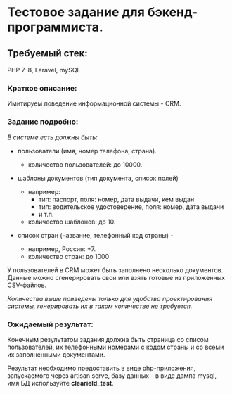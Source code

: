 # Тестовое задание для бэкенд-программиста. #

## Требуемый стек: ##
PHP 7-8, Laravel, mySQL

### Краткое описание: ###
Имитируем поведение информационной системы - CRM.

### Задание подробно: ###

*В системе есть должны быть:*
- пользователи (имя, номер телефона, страна). 
	- количество пользователей: до 10000.
	
- шаблоны документов (тип документа, список полей) 
	- например: 
		- тип: паспорт, поля: номер, дата выдачи, кем выдан
		- тип: водительское удостоверение, поля: номер, дата выдачи
		- и т.п.
	- количество шаблонов: до 10.
	
- список стран (название, телефонный код страны) - 
	- например, Россия: +7. 
	- количество стран: до 1000

У пользователей в CRM может быть заполнено несколько документов.
Данные можно сгенерировать свои или взять готовые из приложенных CSV-файлов.

*Количества выше приведены только для удобства проектирования системы, 
генерировать их в таком количестве не требуется.*

### Ожидаемый результат: ###
Конечным результатом задания должна быть страница 
со списом пользователей, их телефонными номерами с кодом страны 
и со всеми их заполненными документами.

Результат необходимо предоставить в виде php-приложения, запускаемого через artisan serve,
базу данных - в виде дампа mysql, имя БД используйте **clearield_test**.
